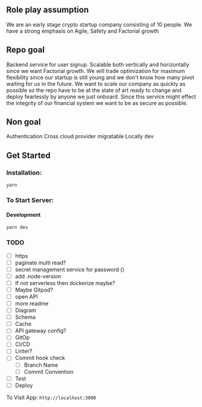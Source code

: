 ## Role play assumption
We are an early stage crypto startup company consisting of 10 people.
We have a strong emphasis on Agile, Safety and Factorial growth

## Repo goal
Backend service for user signup.
Scalable both vertically and horizontally since we want Factorial growth.
We will trade optimization for maximum flexibility since our startup is still young and we don't know how many pivot waiting for us in the future.
We want to scale our company as quickly as possible so the repo have to be at the state of art ready to change and deploy fearlessly by anyone we just onboard.
Since this service might effect the integrity of our financial system we want to be as secure as possible.

## Non goal
Authentication
Cross cloud provider migratable
Locally dev

## Get Started

### Installation:

```
yarn
```

### To Start Server:

#### Development

```
yarn dev
```

### TODO
- [ ] https
- [ ] paginate multi read?
- [ ] secret management service for password ()
- [ ] add .node-version
- [ ] If not serverless then dockerize maybe?
- [ ] Maybe Gitpod?
- [ ] open API
- [ ] more readme
- [ ] Diagram
- [ ] Schema
- [ ] Cache
- [ ] API gateway config?
- [ ] GitOp
- [ ] CI/CD
- [ ] Linter?
- [ ] Commit hook check
  - [ ] Branch Name
  - [ ] Commit Convention
- [ ] Test
- [ ] Deploy

To Visit App: `http://localhost:3000`
